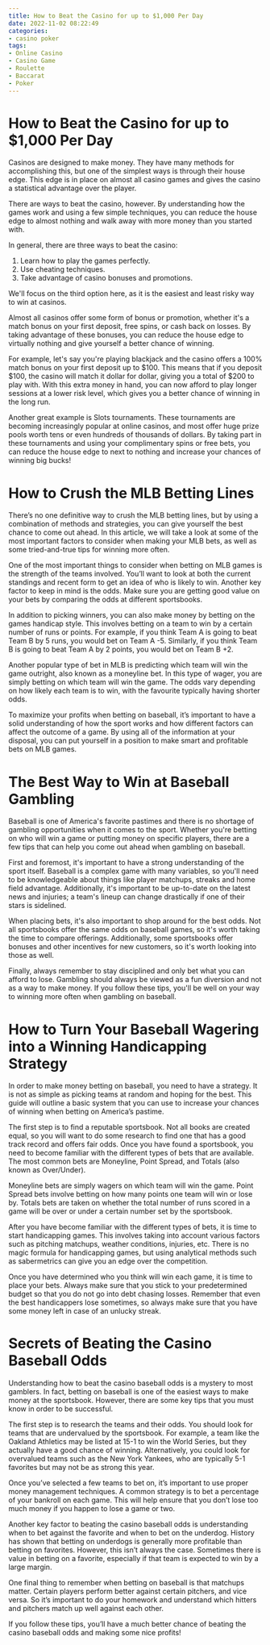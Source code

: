 ```yaml
---
title: How to Beat the Casino for up to $1,000 Per Day 
date: 2022-11-02 08:22:49
categories:
- casino poker
tags:
- Online Casino
- Casino Game
- Roulette
- Baccarat
- Poker
---
```



#  How to Beat the Casino for up to $1,000 Per Day 

Casinos are designed to make money. They have many methods for accomplishing this, but one of the simplest ways is through their house edge. This edge is in place on almost all casino games and gives the casino a statistical advantage over the player.

There are ways to beat the casino, however. By understanding how the games work and using a few simple techniques, you can reduce the house edge to almost nothing and walk away with more money than you started with.

In general, there are three ways to beat the casino:

1. Learn how to play the games perfectly.
2. Use cheating techniques.
3. Take advantage of casino bonuses and promotions.

We'll focus on the third option here, as it is the easiest and least risky way to win at casinos.

Almost all casinos offer some form of bonus or promotion, whether it's a match bonus on your first deposit, free spins, or cash back on losses. By taking advantage of these bonuses, you can reduce the house edge to virtually nothing and give yourself a better chance of winning.

For example, let's say you're playing blackjack and the casino offers a 100% match bonus on your first deposit up to $100. This means that if you deposit $100, the casino will match it dollar for dollar, giving you a total of $200 to play with. With this extra money in hand, you can now afford to play longer sessions at a lower risk level, which gives you a better chance of winning in the long run.

Another great example is Slots tournaments. These tournaments are becoming increasingly popular at online casinos, and most offer huge prize pools worth tens or even hundreds of thousands of dollars. By taking part in these tournaments and using your complimentary spins or free bets, you can reduce the house edge to next to nothing and increase your chances of winning big bucks!

#  How to Crush the MLB Betting Lines 

There’s no one definitive way to crush the MLB betting lines, but by using a combination of methods and strategies, you can give yourself the best chance to come out ahead. In this article, we will take a look at some of the most important factors to consider when making your MLB bets, as well as some tried-and-true tips for winning more often.

One of the most important things to consider when betting on MLB games is the strength of the teams involved. You’ll want to look at both the current standings and recent form to get an idea of who is likely to win. Another key factor to keep in mind is the odds. Make sure you are getting good value on your bets by comparing the odds at different sportsbooks.

In addition to picking winners, you can also make money by betting on the games handicap style. This involves betting on a team to win by a certain number of runs or points. For example, if you think Team A is going to beat Team B by 5 runs, you would bet on Team A -5. Similarly, if you think Team B is going to beat Team A by 2 points, you would bet on Team B +2.

Another popular type of bet in MLB is predicting which team will win the game outright, also known as a moneyline bet. In this type of wager, you are simply betting on which team will win the game. The odds vary depending on how likely each team is to win, with the favourite typically having shorter odds.

To maximize your profits when betting on baseball, it’s important to have a solid understanding of how the sport works and how different factors can affect the outcome of a game. By using all of the information at your disposal, you can put yourself in a position to make smart and profitable bets on MLB games.

#  The Best Way to Win at Baseball Gambling 

Baseball is one of America's favorite pastimes and there is no shortage of gambling opportunities when it comes to the sport. Whether you're betting on who will win a game or putting money on specific players, there are a few tips that can help you come out ahead when gambling on baseball.

First and foremost, it's important to have a strong understanding of the sport itself. Baseball is a complex game with many variables, so you'll need to be knowledgeable about things like player matchups, streaks and home field advantage. Additionally, it's important to be up-to-date on the latest news and injuries; a team's lineup can change drastically if one of their stars is sidelined.

When placing bets, it's also important to shop around for the best odds. Not all sportsbooks offer the same odds on baseball games, so it's worth taking the time to compare offerings. Additionally, some sportsbooks offer bonuses and other incentives for new customers, so it's worth looking into those as well.

Finally, always remember to stay disciplined and only bet what you can afford to lose. Gambling should always be viewed as a fun diversion and not as a way to make money. If you follow these tips, you'll be well on your way to winning more often when gambling on baseball.

#  How to Turn Your Baseball Wagering into a Winning Handicapping Strategy 

In order to make money betting on baseball, you need to have a strategy. It is not as simple as picking teams at random and hoping for the best. This guide will outline a basic system that you can use to increase your chances of winning when betting on America’s pastime.

The first step is to find a reputable sportsbook. Not all books are created equal, so you will want to do some research to find one that has a good track record and offers fair odds. Once you have found a sportsbook, you need to become familiar with the different types of bets that are available. The most common bets are Moneyline, Point Spread, and Totals (also known as Over/Under).

Moneyline bets are simply wagers on which team will win the game. Point Spread bets involve betting on how many points one team will win or lose by. Totals bets are taken on whether the total number of runs scored in a game will be over or under a certain number set by the sportsbook.

After you have become familiar with the different types of bets, it is time to start handicapping games. This involves taking into account various factors such as pitching matchups, weather conditions, injuries, etc. There is no magic formula for handicapping games, but using analytical methods such as sabermetrics can give you an edge over the competition.

Once you have determined who you think will win each game, it is time to place your bets. Always make sure that you stick to your predetermined budget so that you do not go into debt chasing losses. Remember that even the best handicappers lose sometimes, so always make sure that you have some money left in case of an unlucky streak.

#  Secrets of Beating the Casino Baseball Odds

Understanding how to beat the casino baseball odds is a mystery to most gamblers. In fact, betting on baseball is one of the easiest ways to make money at the sportsbook. However, there are some key tips that you must know in order to be successful.

The first step is to research the teams and their odds. You should look for teams that are undervalued by the sportsbook. For example, a team like the Oakland Athletics may be listed at 15-1 to win the World Series, but they actually have a good chance of winning. Alternatively, you could look for overvalued teams such as the New York Yankees, who are typically 5-1 favorites but may not be as strong this year.

Once you’ve selected a few teams to bet on, it’s important to use proper money management techniques. A common strategy is to bet a percentage of your bankroll on each game. This will help ensure that you don’t lose too much money if you happen to lose a game or two.

Another key factor to beating the casino baseball odds is understanding when to bet against the favorite and when to bet on the underdog. History has shown that betting on underdogs is generally more profitable than betting on favorites. However, this isn’t always the case. Sometimes there is value in betting on a favorite, especially if that team is expected to win by a large margin.

One final thing to remember when betting on baseball is that matchups matter. Certain players perform better against certain pitchers, and vice versa. So it’s important to do your homework and understand which hitters and pitchers match up well against each other.

If you follow these tips, you’ll have a much better chance of beating the casino baseball odds and making some nice profits!